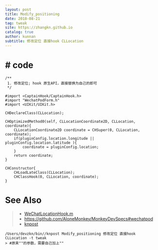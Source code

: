 ```yaml
---
layout: post
title: Modify_positioning
date: 2018-08-21
tag: tweak
site: https://zhangkn.github.io
catalog: true
author: kunnan
subtitle: 修改定位 直接hook CLLocation
---
```


# 

# # code

```
/**
 1. 修改定位; hook 原生API，直接替换为自己的即可
 */

#import <CaptainHook/CaptainHook.h>
#import "WechatPodForm.h"
#import <UIKit/UIKit.h>

CHDeclareClass(CLLocation);

CHOptimizedMethod0(self, CLLocationCoordinate2D, CLLocation, coordinate){
    CLLocationCoordinate2D coordinate = CHSuper(0, CLLocation, coordinate);
    if(pluginConfig.location.longitude || pluginConfig.location.latitude ){
        coordinate = pluginConfig.location;
    }
    return coordinate;
}

CHConstructor{
    CHLoadLateClass(CLLocation);
    CHClassHook(0, CLLocation, coordinate);
}

```



# See Also 

>* [WeChatLocationHook.m](https://github.com/zhangkn/WeChatPod/blob/master/WechatPod/Hook/WeChatLocationHook.m)
>* https://github.com/AloneMonkey/MonkeyDevSpecs#wechatpod
>* [knpost](https://github.com/zhangkn/KNBin/blob/master/knpost) 
>
```
/Users/devzkn/bin//knpost Modify_positioning 修改定位 直接hook CLLocation -t tweak
> #原来""的参数，需要自己加上""
```


